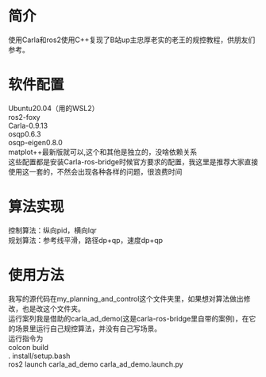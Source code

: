 # 简介
使用Carla和ros2使用C++复现了B站up主忠厚老实的老王的规控教程，供朋友们参考。
# 软件配置
Ubuntu20.04（用的WSL2）   
ros2-foxy   
Carla-0.9.13  
osqp0.6.3  
osqp-eigen0.8.0   
matplot++最新版就可以,这个和其他是独立的，没啥依赖关系  
这些配置都是安装Carla-ros-bridge时候官方要求的配置，我这里是推荐大家直接使用这一套的，不然会出现各种各样的问题，很浪费时间
# 算法实现
控制算法：纵向pid，横向lqr  
规划算法：参考线平滑，路径dp+qp，速度dp+qp
# 使用方法  
我写的源代码在my_planning_and_control这个文件夹里，如果想对算法做出修改，也是改这个文件夹。    
运行案列我是借助的carla_ad_demo(这是carla-ros-bridge里自带的案例)，在它的场景里运行自己规控算法，并没有自己写场景。  
运行指令为    
colcon build  
. install/setup.bash  
ros2 launch carla_ad_demo carla_ad_demo.launch.py  
